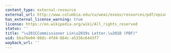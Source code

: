 ```yaml
---
content_type: external-resource
external_url: http://www.columbia.edu/cu/weai/exeas/resources/pdf/opium-commissioner-lin.pdf
has_external_license_warning: true
license: https://en.wikipedia.org/wiki/All_rights_reserved
status: ''
title: "\u201CCommissioner Lin\u2019s Letter.\u201D (PDF)"
uid: bba76e04-08dc-4fd4-864c-a5336c6443f7
wayback_url: ''
---
```

